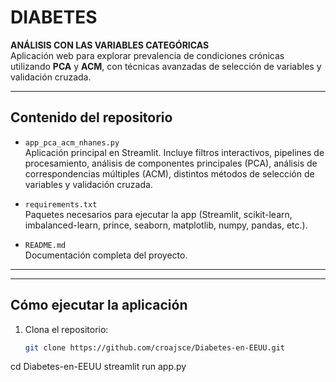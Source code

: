 # DIABETES

**ANÁLISIS CON LAS VARIABLES CATEGÓRICAS**  
Aplicación web para explorar prevalencia de condiciones crónicas utilizando **PCA** y **ACM**, con técnicas avanzadas de selección de variables y validación cruzada.

---

##  Contenido del repositorio

- `app_pca_acm_nhanes.py`  
  Aplicación principal en Streamlit. Incluye filtros interactivos, pipelines de procesamiento, análisis de componentes principales (PCA), análisis de correspondencias múltiples (ACM), distintos métodos de selección de variables y validación cruzada.

- `requirements.txt`  
  Paquetes necesarios para ejecutar la app (Streamlit, scikit-learn, imbalanced-learn, prince, seaborn, matplotlib, numpy, pandas, etc.).

- `README.md`  
  Documentación completa del proyecto.

---



---

##  Cómo ejecutar la aplicación

1. Clona el repositorio:
   ```bash
   git clone https://github.com/croajsce/Diabetes-en-EEUU.git
cd Diabetes-en-EEUU
streamlit run app.py
